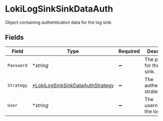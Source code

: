 # LokiLogSinkSinkDataAuth

Object containing authentication data for the log sink.


## Fields

| Field                                                                                      | Type                                                                                       | Required                                                                                   | Description                                                                                | Example                                                                                    |
| ------------------------------------------------------------------------------------------ | ------------------------------------------------------------------------------------------ | ------------------------------------------------------------------------------------------ | ------------------------------------------------------------------------------------------ | ------------------------------------------------------------------------------------------ |
| `Password`                                                                                 | **string*                                                                                  | :heavy_minus_sign:                                                                         | The password for the log sink.                                                             | password1234                                                                               |
| `Strategy`                                                                                 | [*LokiLogSinkSinkDataAuthStrategy](../../models/shared/lokilogsinksinkdataauthstrategy.md) | :heavy_minus_sign:                                                                         | The authentication strategy.                                                               | basic                                                                                      |
| `User`                                                                                     | **string*                                                                                  | :heavy_minus_sign:                                                                         | The username for the log sink.                                                             | admin                                                                                      |
